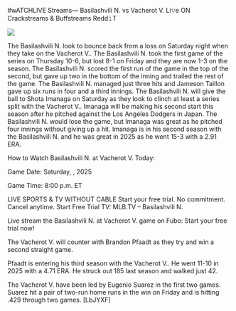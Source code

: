 #wATCHLIVE Streams— Basilashvili N. vs Vacherot V. Li𝚟e ON Crackstreams & Buffstreams Redd𝚒T  
  
  
[![](https://i.imgur.com/qSNzIqt.png)](https://movie.rssnews.media/WGEvRVo.php)  
  
The Basilashvili N. look to bounce back from a loss on Saturday night when they take on the Vacherot V.. The Basilashvili N. took the first game of the series on Thursday 10-6, but lost 8-1 on Friday and they are now 1-3 on the season. The Basilashvili N. scored the first run of the game in the top of the second, but gave up two in the bottom of the inning and trailed the rest of the game. The Basilashvili N. managed just three hits and Jameson Taillon gave up six runs in four and a third innings. The Basilashvili N. will give the ball to Shota Imanaga on Saturday as they look to clinch at least a series split with the Vacherot V.. Imanaga will be making his second start this season after he pitched against the Los Angeles Dodgers in Japan. The Basilashvili N. would lose the game, but Imanaga was great as he pitched four innings without giving up a hit. Imanaga is in his second season with the Basilashvili N. and he was great in 2025 as he went 15-3 with a 2.91 ERA.

How to Watch Basilashvili N. at Vacherot V. Today:

Game Date: Saturday, , 2025

Game Time: 8:00 p.m. ET

LIVE SPORTS & TV WITHOUT CABLE
Start your free trial. No commitment. Cancel anytime.
Start Free Trial
TV: MLB.TV – Basilashvili N.

Live stream the Basilashvili N. at Vacherot V. game on Fubo: Start your free trial now!

The Vacherot V. will counter with Brandon Pfaadt as they try and win a second straight game.

Pfaadt is entering his third season with the Vacherot V.. He went 11-10 in 2025 with a 4.71 ERA. He struck out 185 last season and walked just 42.

The Vacherot V. have been led by Eugenio Suarez in the first two games. Suarez hit a pair of two-run home runs in the win on Friday and is hitting .429 through two games. [LbJYXF]